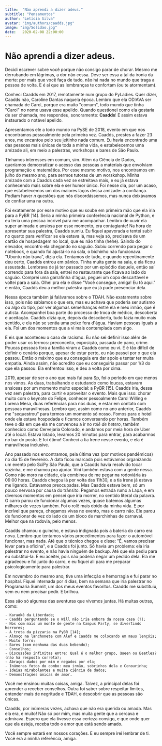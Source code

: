 ```yaml
---
title:  "Não aprendi a dizer adeus."
subtitle: "Pensamentos"
author: "Letícia Silva"
avatar: "img/authors/caadds.jpg"
image: "img/Solidao.jpg"
date:   2020-02-08 22:00:00
---
```


# Não aprendi a dizer adeus.

Decidi escrever sobre você porque não consigo parar de chorar. Mesmo me derrubando em lágrimas, a dor não cessa. Deve ser essa a tal da ironia da morte: por mais que você faça de tudo, não há nada no mundo que traga a pessoa de volta. E é aí que as lembranças te confortam (ou te atormentam).

Conheci Caadds em 2017, remotamente num grupo do PyLadies. Quer dizer, Caadds não, Caroline Dantas naquela época. Lembro que ela ODIAVA ser chamada de Carol, porque era muito "comum", todo mundo que tinha "Carol" no nome usava esse apelido. Quando questionei como ela gostaria de ser chamada, me respondeu, sonoramente: **Caadds**! E assim estava instaurado o notável apelido.

Apresentamos ele a todo mundo na PySE de 2018, evento em que nos encontramos pessoalmente pela primeira vez. Caadds, prestes a fazer 23 anos, me encantou pelo seu jeitinho nada comum. Eu havia encontrado uma das pessoas mais únicas de toda a minha vida, e estabelecemos uma amizade ali, em meio a palestras, workshops e bares de São Paulo.

Tínhamos interesses em comum, sim. Além da Ciência de Dados, queríamos democratizar o acesso das pessoas a materiais que envolviam programação e matemática. Por esse mesmo motivo, nos encontramos em julho do mesmo ano, para sermos tutoras de um worskshop. Minha amizade com a Caadds cada vez se estreitava mais, e eu já estava conhecendo mais sobre ela e ser humor único. Foi nesse dia, por um acaso, que estabelecemos um dos maiores laços dessa amizade: a confiança. Podiam haver *n* questões que nós discordássemos, mas nunca deixávamos de confiar uma na outra.

Foi exatamente por esse motivo que eu soube em primeira mão que ela iria para a PyBR [14]. Seria a minha primeira conferência nacional de Python, e eu teria uma pessoa incrível para me acompanhar. Lembro de ouvir ela super animada e ansiosa por esse momento, era contagiante! Na hora de apresentar sua palestra, Caadds sumiu. Eu fiquei apavorada e tentei subir no quarto para verificar se ela estava lá, mas veja só, precisava de um cartão de hospedagem no local, que eu não tinha (hehe). Saindo do elevador, encontro ela chegando no saguão. Subiu correndo para pegar o notebook, e quando foi ajustá-lo na sala, o bichinho não funcionava. "Ubuntu não trava", dizia ela. Tentamos de tudo, e quando repentinamente deu certo, Caadds entrou em pânico. Tinha muita gente na sala, e ela ficou assustada. Lembrava de já ter passado por um episódio daquele, então saí correndo para fora da sala, entrei no restaurante que ficava ao lado do saguão. Comprei uma garrafinha d'água, peguei um copo descartável e voltei para a sala. Olhei pra ela e disse "Você consegue, amiga! Eu tô aqui." e então, Caadds deu a melhor palestra que eu já pude presenciar dela.

Nessa época também já falávamos sobre o TDAH. Não exatamente sobre isso, pois não sabíamos o que era, mas eu achava que poderia ser autismo ou algo do tipo, por ver algumas semelhanças entre ela e meu irmão, que é autista. Acompanhei boa parte do processo de troca de médico, descoberta e aceitação. Caadds dizia que, depois da descoberta, tudo fazia muito mais sentido, e ela não se sentia uma peixe fora d'água. Haviam pessoas iguais a ela. Foi um dos momentos que a vi mais contemplada com algo.

E eis que aconteceu o caso de racismo. Eu não sei definir isso além de poder usar os termos: preconceito, exposição, passada de pano, crime. Poucas pessoas fora a família viram a Caadds como eu vi. E é tão difícil de definir o cenário porque, apesar de estar perto, eu não passei por o que ela passou. Então o máximo que eu conseguia era dar apoio e tentar ter muita empatia. Ainda assim, não acredito que eu conseguiria passar por 1/3 do que ela passou. Ela enfrentou isso, e deu a volta por cima.

2019, apesar de ser o ano que mais fui para Sp, foi o período em que menos nos vimos. As duas, trabalhando e estudando como loucas, estavam ansiosas por um momento muito especial: a PyBR [15]. Caadds iria, dessa vez sem palestra, para curtir e aproveitar o evento. Mais que isso: chorar muito com o keynote do Felipe, conhecer pessoalmente Carol Willing e Lorena Mesa, duas referências para nós duas, e estar em contato com pessoas maravilhosas. Lembro que, assim como no ano anterior, Caadds me "sequestrou" para termos um momento só nosso. Fomos para o hotel onde ela estava hospedada e ficamos conversando por horas. Também teve o dia em que ela me convenceu a ir no *rolê de hetero*, também conhecido como Cervejaria Colorado, e andamos por meia hora de Uber até o local. Estava lotado, levamos 20 minutos para entrar, para acabarmos no bar do posto. E foi ótimo! Conheci a tia Irene nesse evento, e ela é maravilhosa inclusive.

Ano passado nos encontramos, pela última vez (por motivos pandêmicos) no dia 15 de fevereiro. A data ficou marcada pois estávamos organizando um evento pelo SciPy São Paulo, que a Caadds havia resolvido tocar sozinha, e me chamou pra ajudar. Vini também estava com a gente nessa. Como não moro na cidade, ela combinou de me pegar na rodoviária às 09:00 horas. Caadds chegou lá por volta das 11h30, e a tia Irene já estava me ligando. Estávamos preocupadas. Mas Caadds estava bem, só um pouco nervosa por causa do trânsito. Pegamos estrada rumo a Lapa, e em diversos momentos em pensei que iria morrer, no sentido literal da palavra. O carro parou de funcionar algumas vezes, quase batemos algumas milhares de vezes também. Foi o rolê mais doido da minha vida. E por incrível que pareça, chegamos vivas no evento, mas o carro não. Ele parou de funcionar de vez do lado de um bloco de marchinhas de carnaval. Melhor que na rodovia, pelo menos.

Caadds chamou o guincho, e estava indignada pois a bateria do carro era nova. Lembro que tentamos vários procedimentos para fazer o automóvel funcionar, mas nada. Até que o técnico chegou e disse: "É, vamos precisar levar para a oficina", e a Caadds foi junto. Só havia um problema: ela iria palestrar no evento, e não havia ninguém de backup. Até que ela pediu para eu substitui-la. E eu aceitei, pois não poderia negar um pedido dela. Ela me agradeceu e foi junto do carro, e eu fiquei ali para me preparar psicologicamente para palestrar. 

Em novembro do mesmo ano, tive uma infecção e hemorragia e fui parar no hospital. Fiquei internada por 4 dias, bem na semana que iria palestrar no Programaria Summit, um dos meus eventos favoritos. Caadds me substituiu, sem eu nem precisar pedir. E brilhou.

Essa são só algumas das aventuras que vivemos juntas. Há muitas outras, como:

    - Karaokê da Liberdade;  
    - Caadds perguntando se o Will não iria embora da nossa casa (?);  
    - Nós com mais um monte de gente na Campus Party, se divertindo horrores;  
    - A treta da pizzaria na PyBR [14];  
    - Almoço na lanchonete com Alef e Caadds me colocando em maus lençóis;  
    - Muito forró;  
    - Bares (com nenhuma das duas bebendo);  
    - Conselhos;  
    - Discussões infinitas entre: Qual é o melhor grupo, Queen ou Beatles? (não há resposta correta);  
    - Abraços dados por mim e negados por ela;  
    - Inúmeras fotos do combo: meu irmão, sobrinhos dela e Cenourinha;
    - Ideias mirabolantes e muita ciência de dados;    
    - Demonstrações únicas de amor.  

Você me ensinou muitas coisas, amiga. Talvez, a principal delas foi aprender a receber conselhos. Outra foi saber sobre respeitar limites, entender mais de negritude e TDAH, e descobrir que as pessoas são únicas.

Caadds, por inúmeras vezes, achava que não era querida ou amada. Mas ela era, e muito! Não só por mim, mas muita gente que a cercava e admirava. Espero que ela tivesse essa certeza consigo, e que onde quer que ela esteja, receba todo o amor que está sendo amado.

Você sempre estará em nossos corações. E eu sempre irei lembrar de ti. Você era a minha referência, amiga.